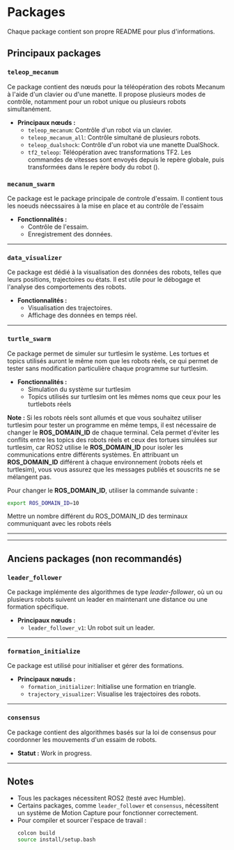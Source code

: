 # Packages

Chaque package contient son propre README pour plus d'informations.
## Principaux packages

### `teleop_mecanum`
Ce package contient des nœuds pour la téléopération des robots Mecanum à l'aide d'un clavier ou d'une manette. Il propose plusieurs modes de contrôle, notamment pour un robot unique ou plusieurs robots simultanément.

- **Principaux nœuds :**
  - `teleop_mecanum`: Contrôle d'un robot via un clavier.
  - `teleop_mecanum_all`: Contrôle simultané de plusieurs robots.
  - `teleop_dualshock`: Contrôle d'un robot via une manette DualShock.
  - `tf2_teleop`: Téléopération avec transformations TF2. Les commandes de vitesses sont envoyés depuis le repère globale, puis transformées dans le repère body du robot ().

### `mecanum_swarm`
Ce package est le package principale de controle d'essaim. Il contient tous les noeuds néecssaires à la mise en place et au contrôle de l'essaim

- **Fonctionnalités :**
  - Contrôle de l'essaim.
  - Enregistrement des données.

---

### `data_visualizer`
Ce package est dédié à la visualisation des données des robots, telles que leurs positions, trajectoires ou états. Il est utile pour le débogage et l'analyse des comportements des robots.

- **Fonctionnalités :**
  - Visualisation des trajectoires.
  - Affichage des données en temps réel.

---

### `turtle_swarm`
Ce package permet de simuler sur turtlesim le système. Les tortues et topics utilisés auront le même nom que les robots réels, ce qui permet de tester sans modification particulière chaque programme sur turtlesim.

- **Fonctionnalités :**
  - Simulation du système sur turtlesim
  - Topics utilisés sur turtlesim ont les mêmes noms que ceux pour les turtlebots réels

**Note :** Si les robots réels sont allumés et que vous souhaitez utiliser turtlesim pour tester un programme en même temps, il est nécessaire de changer le **ROS_DOMAIN_ID** de chaque terminal. Cela permet d'éviter les conflits entre les topics des robots réels et ceux des tortues simulées sur turtlesim, car ROS2 utilise le **ROS_DOMAIN_ID** pour isoler les communications entre différents systèmes. En attribuant un **ROS_DOMAIN_ID** différent à chaque environnement (robots réels et turtlesim), vous vous assurez que les messages publiés et souscrits ne se mélangent pas.

Pour changer le **ROS_DOMAIN_ID**, utiliser la commande suivante : 
  ```bash
  export ROS_DOMAIN_ID=10
  ```
Mettre un nombre différent du ROS_DOMAIN_ID des terminaux communiquant avec les robots réels

---

---

## Anciens packages (non recommandés)

### `leader_follower`
Ce package implémente des algorithmes de type *leader-follower*, où un ou plusieurs robots suivent un leader en maintenant une distance ou une formation spécifique.

- **Principaux nœuds :**
  - `leader_follower_v1`: Un robot suit un leader.


---

### `formation_initialize`
Ce package est utilisé pour initialiser et gérer des formations.

- **Principaux nœuds :**
  - `formation_initializer`: Initialise une formation en triangle.
  - `trajectory_visualizer`: Visualise les trajectoires des robots.

---

### `consensus`
Ce package contient des algorithmes basés sur la loi de consensus pour coordonner les mouvements d'un essaim de robots. 

- **Statut :** Work in progress.

---

## Notes
- Tous les packages nécessitent ROS2 (testé avec Humble).
- Certains packages, comme `leader_follower` et `consensus`, nécessitent un système de Motion Capture pour fonctionner correctement.
- Pour compiler et sourcer l'espace de travail :
  ```bash
  colcon build
  source install/setup.bash